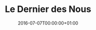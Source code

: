 ---
title: "Le Dernier des Nous"
date: 2016-07-07T00:00:00+01:00
refurl: "https://amzn.to/2Co7vfo"
originalTitle: "The Last of Us"
---